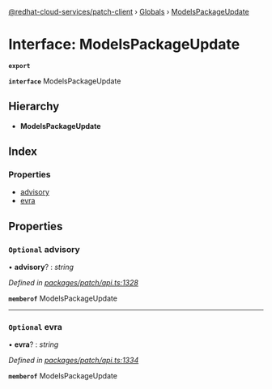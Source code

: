 [@redhat-cloud-services/patch-client](../README.md) › [Globals](../globals.md) › [ModelsPackageUpdate](modelspackageupdate.md)

# Interface: ModelsPackageUpdate

**`export`** 

**`interface`** ModelsPackageUpdate

## Hierarchy

* **ModelsPackageUpdate**

## Index

### Properties

* [advisory](modelspackageupdate.md#optional-advisory)
* [evra](modelspackageupdate.md#optional-evra)

## Properties

### `Optional` advisory

• **advisory**? : *string*

*Defined in [packages/patch/api.ts:1328](https://github.com/RedHatInsights/javascript-clients/blob/6a9cdc7/packages/patch/api.ts#L1328)*

**`memberof`** ModelsPackageUpdate

___

### `Optional` evra

• **evra**? : *string*

*Defined in [packages/patch/api.ts:1334](https://github.com/RedHatInsights/javascript-clients/blob/6a9cdc7/packages/patch/api.ts#L1334)*

**`memberof`** ModelsPackageUpdate
